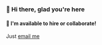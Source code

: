 ### 👋 Hi there, glad you're here

#### 🔭 I'm available to hire or collaborate!

Just [email me](mailto:sayhellotosonu@gmail.com)
